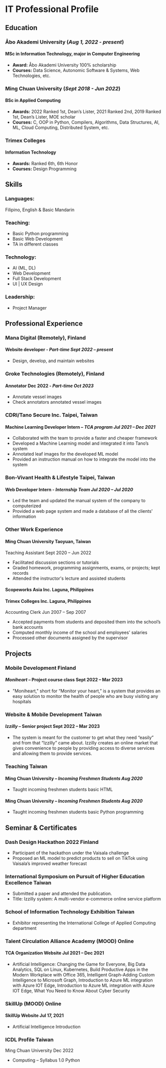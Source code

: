 # IT Professional Profile

## Education

### Åbo Akademi University (_Aug 1, 2022 - present_)
#### MSc in Information Technology, major in Computer Engineering
  - **Award:** Åbo Akademi University 100% scholarship
  - **Courses:** Data Science, Autonomic Software & Systems, Web Technologies, etc.

### Ming Chuan University (_Sept 2018 - Jun 2022_)
#### BSc in Applied Computing
  - **Awards:** 2022 Ranked 1st, Dean’s Lister, 2021 Ranked 2nd, 2019 Ranked 1st, Dean’s Lister, MOE scholar
  - **Courses:** C, OOP in Python, Compilers, Algorithms, Data Structures, AI, ML, Cloud Computing, Distributed System, etc.

### Trimex Colleges
#### Information Technology
  - **Awards:** Ranked 6th, 6th Honor
  - **Courses:** Design Programming

## Skills

### Languages:
Filipino, English & Basic Mandarin

### Teaching:
- Basic Python programming
- Basic Web Development
- TA in different classes

### Technology:
- AI (ML, DL)
- Web Development
- Full Stack Development
- UI | UX Design

### Leadership:
- Project Manager

## Professional Experience

### Mana Digital (Remotely), Finland
#### Website developer - _Part-time Sept 2022 – present_
  - Design, develop, and maintain websites

### Groke Technologies (Remotely), Finland
#### Annotator Dec 2022 - _Part-time Oct 2023_
  - Annotate vessel images
  - Check annotators annotated vessel images

### CDRI/Tano Secure Inc. Taipei, Taiwan
#### Machine Learning Developer Intern – _TCA program Jul 2021 – Dec 2021_
- Collaborated with the team to provide a faster and cheaper framework
- Developed a Machine Learning model and integrated it into Tano’s system
- Annotated leaf images for the developed ML model
- Provided an instruction manual on how to integrate the model into the system

### Bon-Vivant Health & Lifestyle Taipei, Taiwan
#### Web Developer Intern - _Internship Team Jul 2020 – Jul 2020_
- Led the team and updated the manual system of the company to computerized
- Provided a web page system and made a database of all the clients' information

### Other Work Experience

#### Ming Chuan University Taoyuan, Taiwan
Teaching Assistant Sept 2020 – Jun 2022
- Facilitated discussion sections or tutorials
- Graded homework, programming assignments, exams, or projects; kept records
- Attended the instructor's lecture and assisted students

#### Scopeworks Asia Inc. Laguna, Philippines
#### Trimex Colleges Inc. Laguna, Philippines
Accounting Clerk Jun 2007 – Sep 2007
- Accepted payments from students and deposited them into the school’s bank accounts
- Computed monthly income of the school and employees' salaries
- Processed other documents assigned by the supervisor

## Projects

### Mobile Development Finland
#### _Moniheart_ – Project course class Sept 2022 – Mar 2023
- "Moniheart," short for “Monitor your heart,” is a system that provides an easy solution to monitor the health of people who are busy visiting any hospitals

### Website & Mobile Development Taiwan
#### _Izzilly_ – Senior project Sept 2022 – Mar 2023
- The system is meant for the customer to get what they need “easily” and from that “Izzilly” came about. Izzilly creates an online market that gives convenience to people by providing access to diverse services and allowing them to provide services.

### Teaching Taiwan

#### Ming Chuan University – _Incoming Freshmen Students Aug 2020_
- Taught incoming freshmen students basic HTML

#### Ming Chuan University – _Incoming Freshmen Students Aug 2020_
- Taught incoming freshmen students basic Python programming

## Seminar & Certificates

### Dash Design Hackathon 2022 Finland
- Participant of the hackathon under the Vaisala challenge
- Proposed an ML model to predict products to sell on TikTok using Vaisala’s improved weather forecast

### International Symposium on Pursuit of Higher Education Excellence Taiwan
- Submitted a paper and attended the publication.
- Title: Izzilly system: A multi-vendor e-commerce online service platform

### School of Information Technology Exhibition Taiwan
- Exhibitor representing the International College of Applied Computing department

### Talent Circulation Alliance Academy (MOOD) Online
#### TCA Organization Website Jul 2021 – Dec 2021
- Artificial Intelligence: Changing the Game for Everyone, Big Data Analytics, SQL on Linux, Kubernetes, Build Productive Apps in the Modern Workplace with Office 365, Intelligent Graph-Adding Custom Intelligence to Microsoft Graph, Introduction to Azure ML integration with Azure IOT Edge, Introduction to Azure ML integration with Azure IOT Edge, What You Need to Know About Cyber Security

### SkillUp (MOOD) Online
#### SkillUp Website Jul 17, 2021
- Artificial Intelligence Introduction

### ICDL Profile Taiwan
Ming Chuan University Dec 2022
- Computing – Syllabus 1.0 Python
